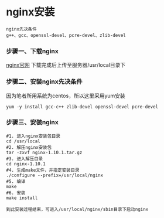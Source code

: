 # nginx安装
	nginx先决条件
	g++、gcc、openssl-devel、pcre-devel、zlib-devel

### 步骤一、下载nginx
[nginx官网](http://nginx.org)
下载完成后上传至服务器/usr/local目录下

### 步骤二、安装nginx先决条件
因为笔者所用系统为centos，所以这里采用yum安装

	yum -y install gcc-c++ zlib-devel openssl-devel pcre-devel

### 步骤三、安装nginx
	#1. 进入nginx安装包目录
	cd /usr/local
	#2. 解压nginx安装包
	tar -zxvf nginx-1.10.1.tar.gz
	#3. 进入解压目录
	cd nginx-1.10.1
	#4. 生成make文件，并指定安装目录
	./configure --prefix=/usr/local/nginx
	#5. 编译
	make
	#6. 安装
	make install

	到此安装过程结束，可进入/usr/local/nginx/sbin目录下启动nginx
	